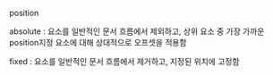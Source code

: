 position

absolute : 요소를 일반적인 문서 흐름에서 제외하고, 상위 요소 중 가장 가까운 position지정 요소에 대해 상대적으로 오프셋을 적용함

fixed : 요소를 일반적인 문서 흐름에서 제거하고, 지정된 위치에 고정함